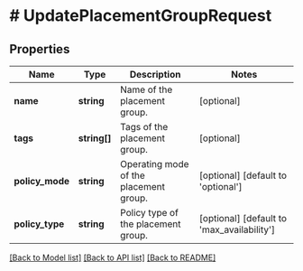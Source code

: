 # # UpdatePlacementGroupRequest

## Properties

Name | Type | Description | Notes
------------ | ------------- | ------------- | -------------
**name** | **string** | Name of the placement group. | [optional]
**tags** | **string[]** | Tags of the placement group. | [optional]
**policy_mode** | **string** | Operating mode of the placement group. | [optional] [default to 'optional']
**policy_type** | **string** | Policy type of the placement group. | [optional] [default to 'max_availability']

[[Back to Model list]](../../README.md#models) [[Back to API list]](../../README.md#endpoints) [[Back to README]](../../README.md)

